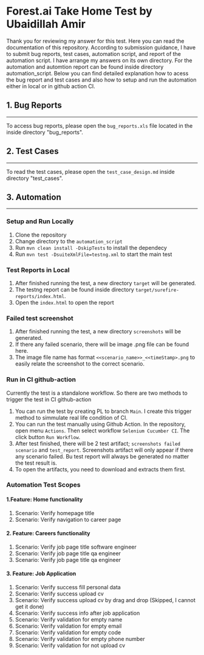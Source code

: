 # Forest.ai Take Home Test by Ubaidillah Amir

Thank you for reviewing my answer for this test. Here you can read the documentation of this repository.
According to submission guidance, I have to submit bug reports, test cases, automation script, and report of the automation script.
I have arrange my answers on its own directory. For the automation and automtion report can be found inside directory automation_script. Below you can find detailed explanation how to acess the bug report and test cases and also how to setup and run the automation either in local or in github action CI.

## 1. Bug Reports

---

To access bug reports, please open the `bug_reports.xls` file located in the inside directory "bug_reports".

## 2. Test Cases

---

To read the test cases, please open the `test_case_design.md` inside directory "test_cases".

## 3. Automation

---

### Setup and Run Locally

1. Clone the repository
2. Change directory to the `automation_script`
3. Run `mvn clean install -DskipTests` to install the dependecy
4. Run `mvn test -DsuiteXmlFile=testng.xml` to start the main test

### Test Reports in Local

1. After finished running the test, a new directory `target` will be generated.
2. The testng report can be found inside directory `target/surefire-reports/index.html`.
3. Open the `index.html` to open the report

### Failed test screenshot

1. After finished running the test, a new directory `screenshots` will be generated.
2. If there any failed scenario, there will be image .png file can be found here.
3. The image file name has format `<<scenario_name>>_<<timeStamp>.png` to easily relate the screenshot to the correct scenario.

### Run in CI github-action

Currently the test is a standalone workflow. So there are two methods to trigger the test in CI github-action

1. You can run the test by creating PL to branch `Main`. I create this trigger method to simmulate real life condition of CI.
2. You can run the test manually using Github Action. In the repository, open menu `Actions`. Then select workflow `Selenium Cucumber CI`. The click button `Run Workflow`.
3. After test finished, there will be 2 test artifact; `screenshots failed scenario` and `test_report`. Screenshots artifact will only appear if there any scenario failed. Bu test report will always be generated no matter the test result is.
4. To open the artifacts, you need to download and extracts them first.

### Automation Test Scopes

#### 1.Feature: Home functionality

1. Scenario: Verify homepage title
2. Scenario: Verify navigation to career page

#### 2. Feature: Careers functionality

1. Scenario: Verify job page title software engineer
2. Scenario: Verify job page title qa engineer
3. Scenario: Verify job page title qa engineer

#### 3. Feature: Job Application

1. Scenario: Verify success fill personal data
2. Scenario: Verify success upload cv
3. Scenario: Verify success upload cv by drag and drop (Skipped, I cannot get it done)
4. Scenario: Verify success info after job application
5. Scenario: Verify validation for empty name
6. Scenario: Verify validation for empty email
7. Scenario: Verify validation for empty code
8. Scenario: Verify validation for empty phone number
9. Scenario: Verify validation for not upload cv
